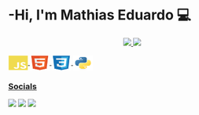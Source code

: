 -Hi, I'm Mathias Eduardo 💻
==============================

<div align="center">
  <a href="https://github.com/MathiasEduardo">
  <img height="180em" src="https://github-readme-stats.vercel.app/api?username=MathiasEduardo&show_icons=true&theme=dracula&include_all_commits=true&count_private=true"/>
  <img height="180em" src="https://github-readme-stats.vercel.app/api/top-langs/?username=MathiasEduardo&layout=compact&langs_count=7&theme=dracula"/>
</div>

<div style="display: inline_block"><br>
  <img align="center" alt="Mathias-Js" height="30" width="40" src="https://raw.githubusercontent.com/devicons/devicon/master/icons/javascript/javascript-plain.svg">
  <img align="center" alt="Mathias-HTML" height="30" width="40" src="https://raw.githubusercontent.com/devicons/devicon/master/icons/html5/html5-original.svg">
  <img align="center" alt="Mathias-CSS" height="30" width="40" src="https://raw.githubusercontent.com/devicons/devicon/master/icons/css3/css3-original.svg">
  <img align="center" alt="Mathias-Python" height="30" width="40" src="https://raw.githubusercontent.com/devicons/devicon/master/icons/python/python-original.svg">
</div>
 
  ### Socials
  
<div> 
  <a href="https://www.linkedin.com/in/mathiasedsilva/" target="_blank"><img src="https://img.shields.io/badge/-LinkedIn-%230077B5?style=for-the-badge&logo=linkedin&logoColor=white" target="_blank"></a> 
 <a href="https://discord.gg/wagxzStdcR" target="_blank"><img src="https://img.shields.io/badge/Discord-7289DA?style=for-the-badge&logo=discord&logoColor=white" target="_blank"></a> 
  <a href = "mailto:mathiased.silva@gmail.com"><img src="https://img.shields.io/badge/-Gmail-%23333?style=for-the-badge&logo=gmail&logoColor=white" target="_blank"></a>
 
  </div>
